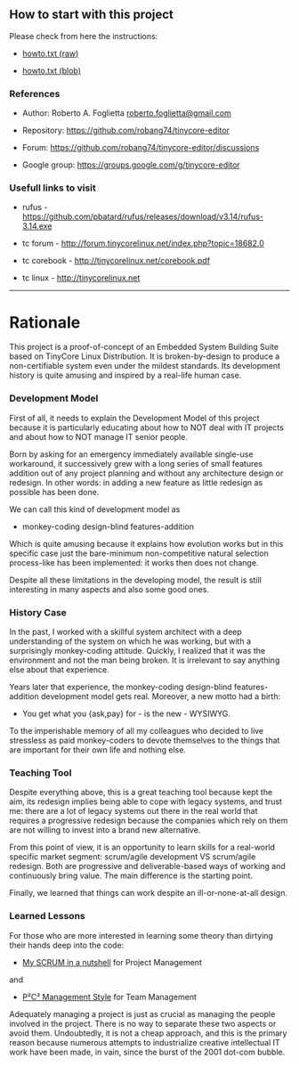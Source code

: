 ## How to start with this project

Please check from here the instructions:

* [howto.txt (raw)](https://raw.githubusercontent.com/robang74/tinycore-editor/main/howto.txt)

* [howto.txt (blob)](https://github.com/robang74/tinycore-editor/blob/main/howto.txt)

### References

 * Author: Roberto A. Foglietta <roberto.foglietta@gmail.com>

 * Repository: https://github.com/robang74/tinycore-editor

 * Forum: https://github.com/robang74/tinycore-editor/discussions

 * Google group: https://groups.google.com/g/tinycore-editor

### Usefull links to visit

 - rufus - https://github.com/pbatard/rufus/releases/download/v3.14/rufus-3.14.exe

 - tc forum - http://forum.tinycorelinux.net/index.php?topic=18682.0

 - tc corebook - http://tinycorelinux.net/corebook.pdf

 - tc linux - http://tinycorelinux.net

----

# Rationale

This project is a proof-of-concept of an Embedded System Building Suite based on
TinyCore Linux Distribution. It is broken-by-design to produce a non-certifiable
system even under the mildest standards. Its development history is quite
amusing and inspired by a real-life human case.

### Development Model

First of all, it needs to explain the Development Model of this project because
it is particularly educating about how to NOT deal with IT projects and about
how to NOT manage IT senior people.

Born by asking for an emergency immediately available single-use workaround, it
successively grew with a long series of small features addition out of any
project planning and without any architecture design or redesign. In other
words: in adding a new feature as little redesign as possible has been done.

We can call this kind of development model as

 * monkey-coding design-blind features-addition

Which is quite amusing because it explains how evolution works but in this
specific case just the bare-minimum non-competitive natural selection
process-like has been implemented: it works then does not change.

Despite all these limitations in the developing model, the result is still
interesting in many aspects and also some good ones.

### History Case

In the past, I worked with a skillful system architect with a deep understanding
of the system on which he was working, but with a surprisingly monkey-coding
attitude. Quickly, I realized that it was the environment and not the man being
broken. It is irrelevant to say anything else about that experience.

Years later that experience, the monkey-coding design-blind features-addition
development model gets real. Moreover, a new motto had a birth:

 * You get what you {ask,pay} for - is the new - WYSIWYG.
 
To the imperishable memory of all my colleagues who decided to live stressless
as paid monkey-coders to devote themselves to the things that are important for
their own life and nothing else.

### Teaching Tool

Despite everything above, this is a great teaching tool because kept the aim,
its redesign implies being able to cope with legacy systems, and trust me:
there are a lot of legacy systems out there in the real world that requires a
progressive redesign because the companies which rely on them are not willing
to invest into a brand new alternative.

From this point of view, it is an opportunity to learn skills for a real-world
specific market segment: scrum/agile development VS scrum/agile redesign. Both
are progressive and deliverable-based ways of working and continuously bring
value. The main difference is the starting point.

Finally, we learned that things can work despite an ill-or-none-at-all design.

### Learned Lessons

For those who are more interested in learning some theory than dirtying their
hands deep into the code:

* [My SCRUM in a nutshell](https://github.com/robang74/P2C2-Management-Style/raw/main/my-scrum-in-a-nutshell.pdf) for Project Management

and

* [P²C² Management Style](https://github.com/robang74/P2C2-Management-Style/raw/main/p2c2-management-style.pdf) for Team Management

Adequately managing a project is just as crucial as managing the people involved
in the project. There is no way to separate these two aspects or avoid them.
Undoubtedly, it is not a cheap approach, and this is the primary reason because
numerous attempts to industrialize creative intellectual IT work have been made,
in vain, since the burst of the 2001 dot-com bubble.
